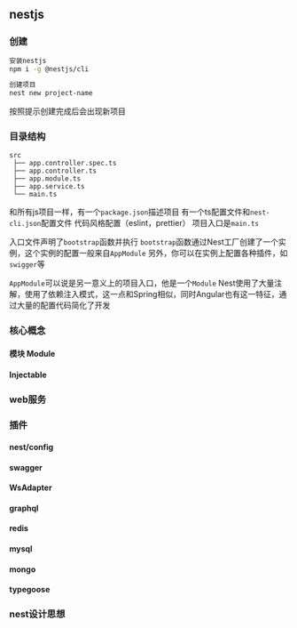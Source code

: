 ## nestjs
### 创建
```bash
安装nestjs
npm i -g @nestjs/cli

创建项目
nest new project-name
```
按照提示创建完成后会出现新项目
### 目录结构
```
src
 ├── app.controller.spec.ts
 ├── app.controller.ts
 ├── app.module.ts
 ├── app.service.ts
 └── main.ts
```
和所有js项目一样，有一个`package.json`描述项目
有一个ts配置文件和`nest-cli.json`配置文件
代码风格配置（eslint，prettier）
项目入口是`main.ts`

入口文件声明了`bootstrap`函数并执行
`bootstrap`函数通过Nest工厂创建了一个实例，这个实例的配置一般来自`AppModule`
另外，你可以在实例上配置各种插件，如`swigger`等

`AppModule`可以说是另一意义上的项目入口，他是一个`Module`
Nest使用了大量注解，使用了依赖注入模式，这一点和Spring相似，同时Angular也有这一特征，通过大量的配置代码简化了开发



### 核心概念
#### 模块 Module
#### Injectable


### web服务

### 插件
#### nest/config
#### swagger
#### WsAdapter
#### graphql
#### redis
#### mysql
#### mongo
#### typegoose

### nest设计思想

